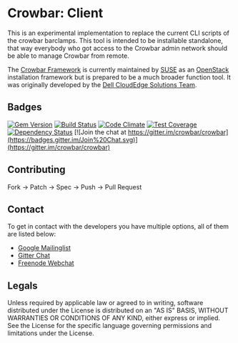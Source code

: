 # Crowbar: Client

This is an experimental implementation to replace the current CLI scripts of
the crowbar barclamps. This tool is intended to be installable standalone,
that way everybody who got access to the Crowbar admin network should be able
to manage Crowbar from remote.

The [Crowbar Framework](https://github.com/crowbar/crowbar) is currently
maintained by [SUSE](http://www.suse.com/) as an [OpenStack](http://openstack.org)
installation framework but is prepared to be a much broader function tool. It
was originally developed by the [Dell CloudEdge Solutions Team](http://dell.com/openstack).

## Badges

[![Gem Version](http://img.shields.io/gem/v/crowbar-client.svg)](https://rubygems.org/gems/crowbar-client)
[![Build Status](https://secure.travis-ci.org/crowbar/crowbar-client.svg)](https://travis-ci.org/crowbar/crowbar-client)
[![Code Climate](https://codeclimate.com/github/crowbar/crowbar-client.svg)](https://codeclimate.com/github/crowbar/crowbar-client)
[![Test Coverage](https://codeclimate.com/github/crowbar/crowbar-client/badges/coverage.svg)](https://codeclimate.com/github/crowbar/crowbar-client)
[![Dependency Status](https://gemnasium.com/crowbar/crowbar-client.svg)](https://gemnasium.com/crowbar/crowbar-client)
[![Join the chat at https://gitter.im/crowbar/crowbar](https://badges.gitter.im/Join%20Chat.svg)](https://gitter.im/crowbar/crowbar)

## Contributing

Fork -> Patch -> Spec -> Push -> Pull Request

## Contact

To get in contact with the developers you have multiple options, all of them
are listed below:

* [Google Mailinglist](https://groups.google.com/forum/#!forum/crowbar)
* [Gitter Chat](https://gitter.im/crowbar/crowbar)
* [Freenode Webchat](http://webchat.freenode.net/?channels=%23crowbar)

## Legals

Unless required by applicable law or agreed to in writing, software distributed
under the License is distributed on an "AS IS" BASIS, WITHOUT WARRANTIES OR
CONDITIONS OF ANY KIND, either express or implied. See the License for the
specific language governing permissions and limitations under the License.
